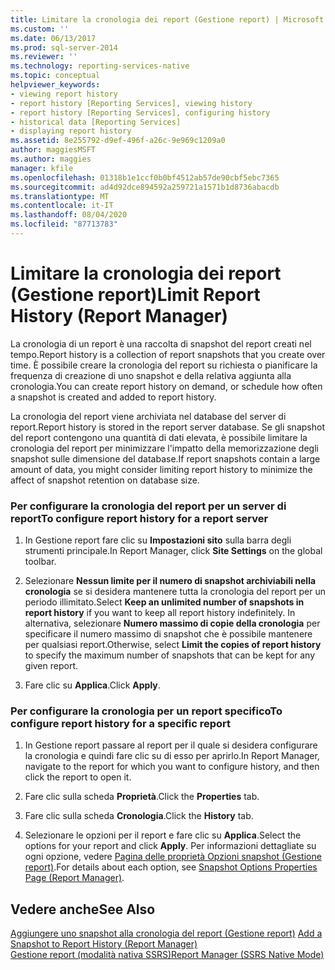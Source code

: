 ```yaml
---
title: Limitare la cronologia dei report (Gestione report) | Microsoft Docs
ms.custom: ''
ms.date: 06/13/2017
ms.prod: sql-server-2014
ms.reviewer: ''
ms.technology: reporting-services-native
ms.topic: conceptual
helpviewer_keywords:
- viewing report history
- report history [Reporting Services], viewing history
- report history [Reporting Services], configuring history
- historical data [Reporting Services]
- displaying report history
ms.assetid: 8e255792-d9ef-496f-a26c-9e969c1209a0
author: maggiesMSFT
ms.author: maggies
manager: kfile
ms.openlocfilehash: 01318b1e1ccf0b0bf4512ab57de90cbf5ebc7365
ms.sourcegitcommit: ad4d92dce894592a259721a1571b1d8736abacdb
ms.translationtype: MT
ms.contentlocale: it-IT
ms.lasthandoff: 08/04/2020
ms.locfileid: "87713783"
---
```

# <a name="limit-report-history-report-manager"></a><span data-ttu-id="36a83-102">Limitare la cronologia dei report (Gestione report)</span><span class="sxs-lookup"><span data-stu-id="36a83-102">Limit Report History (Report Manager)</span></span>
  <span data-ttu-id="36a83-103">La cronologia di un report è una raccolta di snapshot del report creati nel tempo.</span><span class="sxs-lookup"><span data-stu-id="36a83-103">Report history is a collection of report snapshots that you create over time.</span></span> <span data-ttu-id="36a83-104">È possibile creare la cronologia del report su richiesta o pianificare la frequenza di creazione di uno snapshot e della relativa aggiunta alla cronologia.</span><span class="sxs-lookup"><span data-stu-id="36a83-104">You can create report history on demand, or schedule how often a snapshot is created and added to report history.</span></span>  
  
 <span data-ttu-id="36a83-105">La cronologia del report viene archiviata nel database del server di report.</span><span class="sxs-lookup"><span data-stu-id="36a83-105">Report history is stored in the report server database.</span></span> <span data-ttu-id="36a83-106">Se gli snapshot del report contengono una quantità di dati elevata, è possibile limitare la cronologia del report per minimizzare l'impatto della memorizzazione degli snapshot sulle dimensione del database.</span><span class="sxs-lookup"><span data-stu-id="36a83-106">If report snapshots contain a large amount of data, you might consider limiting report history to minimize the affect of snapshot retention on database size.</span></span>  
  
### <a name="to-configure-report-history-for-a-report-server"></a><span data-ttu-id="36a83-107">Per configurare la cronologia del report per un server di report</span><span class="sxs-lookup"><span data-stu-id="36a83-107">To configure report history for a report server</span></span>  
  
1.  <span data-ttu-id="36a83-108">In Gestione report fare clic su **Impostazioni sito** sulla barra degli strumenti principale.</span><span class="sxs-lookup"><span data-stu-id="36a83-108">In Report Manager, click **Site Settings** on the global toolbar.</span></span>  
  
2.  <span data-ttu-id="36a83-109">Selezionare **Nessun limite per il numero di snapshot archiviabili nella cronologia** se si desidera mantenere tutta la cronologia del report per un periodo illimitato.</span><span class="sxs-lookup"><span data-stu-id="36a83-109">Select **Keep an unlimited number of snapshots in report history** if you want to keep all report history indefinitely.</span></span> <span data-ttu-id="36a83-110">In alternativa, selezionare **Numero massimo di copie della cronologia** per specificare il numero massimo di snapshot che è possibile mantenere per qualsiasi report.</span><span class="sxs-lookup"><span data-stu-id="36a83-110">Otherwise, select **Limit the copies of report history** to specify the maximum number of snapshots that can be kept for any given report.</span></span>  
  
3.  <span data-ttu-id="36a83-111">Fare clic su **Applica**.</span><span class="sxs-lookup"><span data-stu-id="36a83-111">Click **Apply**.</span></span>  
  
### <a name="to-configure-report-history-for-a-specific-report"></a><span data-ttu-id="36a83-112">Per configurare la cronologia per un report specifico</span><span class="sxs-lookup"><span data-stu-id="36a83-112">To configure report history for a specific report</span></span>  
  
1.  <span data-ttu-id="36a83-113">In Gestione report passare al report per il quale si desidera configurare la cronologia e quindi fare clic su di esso per aprirlo.</span><span class="sxs-lookup"><span data-stu-id="36a83-113">In Report Manager, navigate to the report for which you want to configure history, and then click the report to open it.</span></span>  
  
2.  <span data-ttu-id="36a83-114">Fare clic sulla scheda **Proprietà**.</span><span class="sxs-lookup"><span data-stu-id="36a83-114">Click the **Properties** tab.</span></span>  
  
3.  <span data-ttu-id="36a83-115">Fare clic sulla scheda **Cronologia**.</span><span class="sxs-lookup"><span data-stu-id="36a83-115">Click the **History** tab.</span></span>  
  
4.  <span data-ttu-id="36a83-116">Selezionare le opzioni per il report e fare clic su **Applica**.</span><span class="sxs-lookup"><span data-stu-id="36a83-116">Select the options for your report and click **Apply**.</span></span> <span data-ttu-id="36a83-117">Per informazioni dettagliate su ogni opzione, vedere [Pagina delle proprietà Opzioni snapshot &#40;Gestione report&#41;](../snapshot-options-properties-page-report-manager.md).</span><span class="sxs-lookup"><span data-stu-id="36a83-117">For details about each option, see [Snapshot Options Properties Page &#40;Report Manager&#41;](../snapshot-options-properties-page-report-manager.md).</span></span>  
  
## <a name="see-also"></a><span data-ttu-id="36a83-118">Vedere anche</span><span class="sxs-lookup"><span data-stu-id="36a83-118">See Also</span></span>  
 <span data-ttu-id="36a83-119">[Aggiungere uno snapshot alla cronologia del report &#40;Gestione report&#41;](../report-server/add-a-snapshot-to-report-history-report-manager.md) </span><span class="sxs-lookup"><span data-stu-id="36a83-119">[Add a Snapshot to Report History &#40;Report Manager&#41;](../report-server/add-a-snapshot-to-report-history-report-manager.md) </span></span>  
 [<span data-ttu-id="36a83-120">Gestione report &#40;modalità nativa SSRS&#41;</span><span class="sxs-lookup"><span data-stu-id="36a83-120">Report Manager  &#40;SSRS Native Mode&#41;</span></span>](../report-manager-ssrs-native-mode.md)  
  
  
